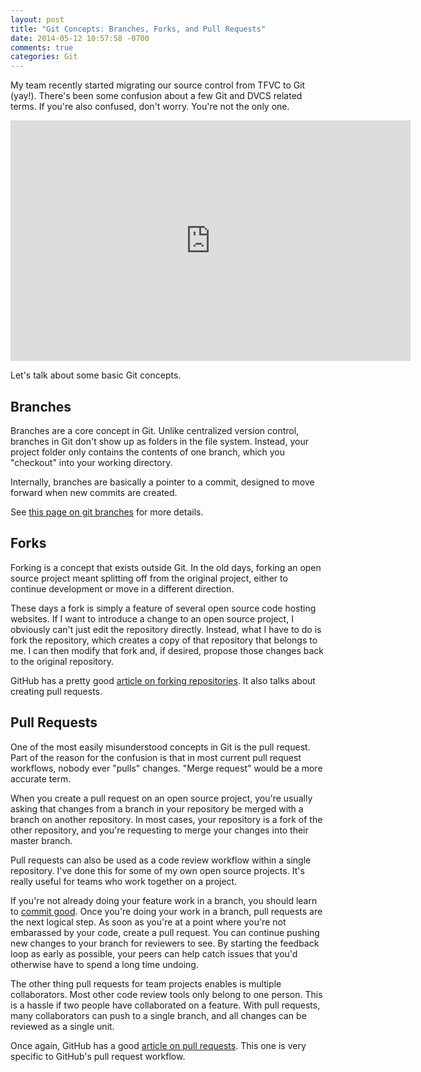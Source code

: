 ```yaml
---
layout: post
title: "Git Concepts: Branches, Forks, and Pull Requests"
date: 2014-05-12 10:57:58 -0700
comments: true
categories: Git
---
```


My team recently started migrating our source control from TFVC to Git (yay!).
There's been some confusion about a few Git and DVCS related terms.
If you're also confused, don't worry. You're not the only one.

<iframe class="youtube-player" type="text/html" width="640" height="385" src="https://www.youtube.com/embed/k2vJNNAQZlg" allowfullscreen frameborder="0">
</iframe>

Let's talk about some basic Git concepts.

Branches
--------

Branches are a core concept in Git.
Unlike centralized version control, branches in Git don't show up as folders in the file system.
Instead, your project folder only contains the contents of one branch, which you "checkout" into your working directory.

Internally, branches are basically a pointer to a commit, designed to move forward when new commits are created.

See [this page on git branches](http://www.git-scm.com/book/en/Git-Branching-Basic-Branching-and-Merging) for more details.

Forks
-----

Forking is a concept that exists outside Git.
In the old days, forking an open source project meant splitting off from the original project, either to continue development or move in a different direction.

These days a fork is simply a feature of several open source code hosting websites.
If I want to introduce a change to an open source project, I obviously can't just edit the repository directly.
Instead, what I have to do is fork the repository, which creates a copy of that repository that belongs to me.
I can then modify that fork and, if desired, propose those changes back to the original repository.

GitHub has a pretty good [article on forking repositories](https://help.github.com/articles/fork-a-repo).
It also talks about creating pull requests.

Pull Requests
-------------

One of the most easily misunderstood concepts in Git is the pull request.
Part of the reason for the confusion is that in most current pull request workflows, nobody ever "pulls" changes.
"Merge request" would be a more accurate term.

When you create a pull request on an open source project, you're usually asking that changes from a branch in your repository be merged with a branch on another repository.
In most cases, your repository is a fork of the other repository, and you're requesting to merge your changes into their master branch.

Pull requests can also be used as a code review workflow within a single repository.
I've done this for some of my own open source projects.
It's really useful for teams who work together on a project.

If you're not already doing your feature work in a branch, you should learn to [commit good](http://willi.am/blog/2014/05/06/git-for-devs-who-cant-commit-good/).
Once you're doing your work in a branch, pull requests are the next logical step.
As soon as you're at a point where you're not embarassed by your code, create a pull request.
You can continue pushing new changes to your branch for reviewers to see.
By starting the feedback loop as early as possible, your peers can help catch issues that you'd otherwise have to spend a long time undoing.

The other thing pull requests for team projects enables is multiple collaborators.
Most other code review tools only belong to one person.
This is a hassle if two people have collaborated on a feature.
With pull requests, many collaborators can push to a single branch, and all changes can be reviewed as a single unit.

Once again, GitHub has a good [article on pull requests](https://help.github.com/articles/using-pull-requests).
This one is very specific to GitHub's pull request workflow.
